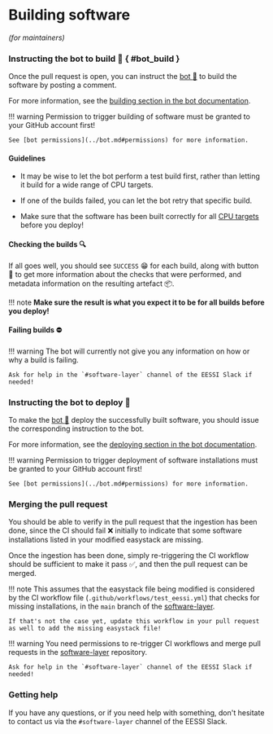 # Building software

*(for maintainers)*

### Instructing the bot to build :hammer: { #bot_build }

Once the pull request is open, you can instruct the [bot :robot:](../bot.md) to build the software by posting a comment.

For more information, see the [building section in the bot documentation](../bot.md#building).

!!! warning
    Permission to trigger building of software must be granted to your GitHub account first!

    See [bot permissions](../bot.md#permissions) for more information.

#### Guidelines

* It may be wise to let the bot perform a test build first, rather than letting it build for a wide range
  of CPU targets.

* If one of the builds failed, you can let the bot retry that specific build.

* Make sure that the software has been built correctly for all [CPU targets](../software_layer/cpu_targets.md) before you deploy!

#### Checking the builds :mag:

If all goes well, you should see `SUCCESS` :grin: for each build, along with button :arrow_down_small:
to get more information about the checks that were performed, and metadata information on the resulting
artefact :package:.

!!! note
    **Make sure the result is what you expect it to be for all builds before you deploy!**

#### Failing builds :no_entry:

!!! warning
    The bot will currently not give you any information on how or why a build is failing.

    Ask for help in the `#software-layer` channel of the EESSI Slack if needed!

### Instructing the bot to deploy :rocket:

To make the [bot :robot:](../bot.md) deploy the successfully built software, you should
issue the corresponding instruction to the bot.

For more information, see the [deploying section in the bot documentation](../bot.md#deploying).

!!! warning
    Permission to trigger deployment of software installations must be granted to your GitHub account first!

    See [bot permissions](../bot.md#permissions) for more information.

### Merging the pull request

You should be able to verify in the pull request that the ingestion has been done,
since the CI should fail :x: initially to indicate that some software installations listed in
your modified easystack are missing.

Once the ingestion has been done, simply re-triggering the CI workflow should be sufficient to make it pass
:white_check_mark:, and then the pull request can be merged.

!!! note
    This assumes that the easystack file being modified is considered by the CI workflow file
    (`.github/workflows/test_eessi.yml`) that checks for missing installations, in the `main` branch of the 
    [software-layer](https://github.com/EESSI/software-layer).

    If that's not the case yet, update this workflow in your pull request as well to add the missing easystack file!

!!! warning
    You need permissions to re-trigger CI workflows and merge pull requests
    in the [software-layer](https://github.com/EESSI/software-layer) repository.

    Ask for help in the `#software-layer` channel of the EESSI Slack if needed!

### Getting help

If you have any questions, or if you need help with something, don't hesitate to contact us via
the `#software-layer` channel of the EESSI Slack.
